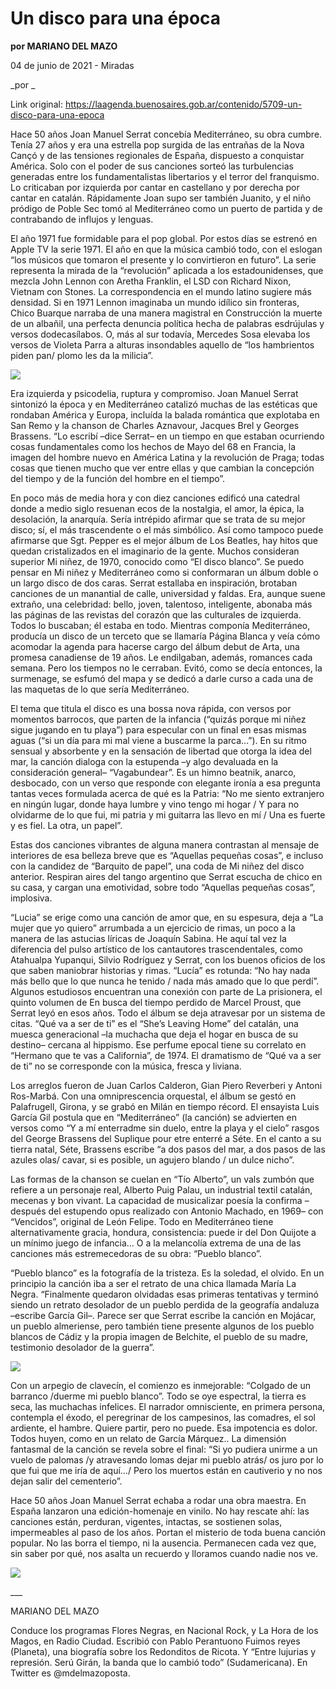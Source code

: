 # Un disco para una época

**por MARIANO DEL MAZO**

04 de junio de 2021 - Miradas

_por _

Link original: https://laagenda.buenosaires.gob.ar/contenido/5709-un-disco-para-una-epoca



Hace 50 años Joan Manuel Serrat concebía Mediterráneo, su obra cumbre. Tenía 27 años y era una estrella pop surgida de las entrañas de la Nova Cançó y de las tensiones regionales de España, dispuesto a conquistar América. Solo con el poder de sus canciones sorteó las turbulencias generadas entre los fundamentalistas libertarios y el terror del franquismo. Lo criticaban por izquierda por cantar en castellano y por derecha por cantar en catalán. Rápidamente Joan supo ser también Juanito, y el niño pródigo de Poble Sec tomó al Mediterráneo como un puerto de partida y de contrabando de influjos y lenguas.




El año 1971 fue formidable para el pop global. Por estos días se estrenó en Apple TV la serie 1971. El año en que la música cambió todo, con el eslogan “los músicos que tomaron el presente y lo convirtieron en futuro”. La serie representa la mirada de la “revolución” aplicada a los estadounidenses, que mezcla John Lennon con Aretha Franklin, el LSD con Richard Nixon, Vietnam con Stones. La correspondencia en el mundo latino sugiere más densidad. Si en 1971 Lennon imaginaba un mundo idílico sin fronteras, Chico Buarque narraba de una manera magistral en Construcción la muerte de un albañil, una perfecta denuncia política hecha de palabras esdrújulas y versos dodecasílabos. O, más al sur todavía, Mercedes Sosa elevaba los versos de Violeta Parra a alturas insondables aquello de “los hambrientos piden pan/ plomo les da la milicia”.




![](https://cdn.flowlikemusic.com/files/images/52000/8d8b7975-5e45-484b-b62b-20b53a9a9057.jpeg)




Era izquierda y psicodelia, ruptura y compromiso. Joan Manuel Serrat sintonizó la época y en Mediterráneo catalizó muchas de las estéticas que rondaban América y Europa, incluída la balada romántica que explotaba en San Remo y la chanson de Charles Aznavour, Jacques Brel y Georges Brassens. “Lo escribí –dice Serrat– en un tiempo en que estaban ocurriendo cosas fundamentales como los hechos de Mayo del 68 en Francia, la imagen del hombre nuevo en América Latina y la revolución de Praga; todas cosas que tienen mucho que ver entre ellas y que cambian la concepción del tiempo y de la función del hombre en el tiempo”.




En poco más de media hora y con diez canciones edificó una catedral donde a medio siglo resuenan ecos de la nostalgia, el amor, la épica, la desolación, la anarquía. Sería intrépido afirmar que se trata de su mejor disco; sí, el más trascendente o el más simbólico. Así como tampoco puede afirmarse que Sgt. Pepper es el mejor álbum de Los Beatles, hay hitos que quedan cristalizados en el imaginario de la gente. Muchos consideran superior Mi niñez, de 1970, conocido como “El disco blanco”. Se puedo pensar en Mi niñez y Mediterráneo como si conformaran un álbum doble o un largo disco de dos caras. Serrat estallaba en inspiración, brotaban canciones de un manantial de calle, universidad y faldas. Era, aunque suene extraño, una celebridad: bello, joven, talentoso, inteligente, abonaba más las páginas de las revistas del corazón que las culturales de izquierda. Todos lo buscaban; él estaba en todo. Mientras componía Mediterráneo, producía un disco de un terceto que se llamaría Página Blanca y veía cómo acomodar la agenda para hacerse cargo del álbum debut de Arta, una promesa canadiense de 19 años. Le endilgaban, además, romances cada semana. Pero los tiempos no le cerraban. Evitó, como se decía entonces, la surmenage, se esfumó del mapa y se dedicó a darle curso a cada una de las maquetas de lo que sería Mediterráneo.




El tema que titula el disco es una bossa nova rápida, con versos por momentos barrocos, que parten de la infancia (“quizás porque mi niñez sigue jugando en tu playa”) para especular con un final en esas mismas aguas (“si un día para mi mal viene a buscarme la parca…”). En su ritmo sensual y absorbente y en la sensación de libertad que otorga la idea del mar, la canción dialoga con la estupenda –y algo devaluada en la consideración general– “Vagabundear”. Es un himno beatnik, anarco, desbocado, con un verso que responde con elegante ironía a esa pregunta tantas veces formulada acerca de qué es la Patria: “No me siento extranjero en ningún lugar, donde haya lumbre y vino tengo mi hogar / Y para no olvidarme de lo que fui, mi patria y mi guitarra las llevo en mí / Una es fuerte y es fiel. La otra, un papel”.




Estas dos canciones vibrantes de alguna manera contrastan al mensaje de interiores de esa belleza breve que es “Aquellas pequeñas cosas”, e incluso con la candidez de “Barquito de papel”, una coda de Mi niñez del disco anterior. Respiran aires del tango argentino que Serrat escucha de chico en su casa, y cargan una emotividad, sobre todo “Aquellas pequeñas cosas”, implosiva.




“Lucia” se erige como una canción de amor que, en su espesura, deja a “La mujer que yo quiero” arrumbada a un ejercicio de rimas, un poco a la manera de las astucias líricas de Joaquín Sabina. He aquí tal vez la diferencia del pulso artístico de los cantautores trascendentales, como Atahualpa Yupanqui, Silvio Rodríguez y Serrat, con los buenos oficios de los que saben maniobrar historias y rimas. “Lucía” es rotunda: “No hay nada más bello que lo que nunca he tenido / nada más amado que lo que perdí”. Algunos estudiosos encuentran una conexión con parte de La prisionera, el quinto volumen de En busca del tiempo perdido de Marcel Proust, que Serrat leyó en esos años. Todo el álbum se deja atravesar por un sistema de citas. “Qué va a ser de ti” es el “She’s Leaving Home” del catalán, una muesca generacional –la muchacha que deja el hogar en busca de su destino– cercana al hippismo. Ese perfume epocal tiene su correlato en “Hermano que te vas a California”, de 1974. El dramatismo de “Qué va a ser de ti” no se corresponde con la música, fresca y liviana.




Los arreglos fueron de Juan Carlos Calderon, Gian Piero Reverberi y Antoni Ros-Marbá. Con una omniprescencia orquestal, el álbum se gestó en Palafrugell, Girona, y se grabó en Milán en tiempo récord. El ensayista Luis García Gil postula que en “Mediterráneo” (la canción) se advierten en versos como “Y a mí enterradme sin duelo, entre la playa y el cielo” rasgos del George Brassens del Suplique pour etre enterré a Séte. En el canto a su tierra natal, Séte, Brassens escribe “a dos pasos del mar, a dos pasos de las azules olas/ cavar, si es posible, un agujero blando / un dulce nicho”.




Las formas de la chanson se cuelan en “Tío Alberto”, un vals zumbón que refiere a un personaje real, Alberto Puig Palau, un industrial textil catalán, mecenas y bon vivant. La capacidad de musicalizar poesía la confirma –después del estupendo opus realizado con Antonio Machado, en 1969– con “Vencidos”, original de León Felipe. Todo en Mediterráneo tiene alternativamente gracia, hondura, consistencia: puede ir del Don Quijote a un mínimo juego de infancia… O a la melancolía extrema de una de las canciones más estremecedoras de su obra: “Pueblo blanco”.




“Pueblo blanco” es la fotografía de la tristeza. Es la soledad, el olvido. En un principio la canción iba a ser el retrato de una chica llamada María La Negra. “Finalmente quedaron olvidadas esas primeras tentativas y terminó siendo un retrato desolador de un pueblo perdida de la geografía andaluza –escribe García Gil–. Parece ser que Serrat escribe la canción en Mojácar, un pueblo almeriense, pero también tiene presente algunos de los pueblo blancos de Cádiz y la propia imagen de Belchite, el pueblo de su madre, testimonio desolador de la guerra”.




![](https://cdn.flowlikemusic.com/files/images/52002/70ef2a6d-920f-455a-934e-4ddaa41c1fb4.jpeg)




Con un arpegio de clavecín, el comienzo es inmejorable: “Colgado de un barranco /duerme mi pueblo blanco”. Todo se oye espectral, la tierra es seca, las muchachas infelices. El narrador omnisciente, en primera persona, contempla el éxodo, el peregrinar de los campesinos, las comadres, el sol ardiente, el hambre. Quiere partir, pero no puede. Esa impotencia es dolor. Todos huyen, como en un relato de García Márquez.. La dimensión fantasmal de la canción se revela sobre el final: “Si yo pudiera unirme a un vuelo de palomas /y atravesando lomas dejar mi pueblo atrás/ os juro por lo que fui que me iría de aquí…/ Pero los muertos están en cautiverio y no nos dejan salir del cementerio”.




Hace 50 años Joan Manuel Serrat echaba a rodar una obra maestra. En España lanzaron una edición-homenaje en vinilo. No hay rescate ahí: las canciones están, perduran, vigentes, intactas, se sostienen solas, impermeables al paso de los años. Portan el misterio de toda buena canción popular. No las borra el tiempo, ni la ausencia. Permanecen cada vez que, sin saber por qué, nos asalta un recuerdo y lloramos cuando nadie nos ve.




[![](https://img.youtube.com/vi/CdZoj7WKFWk/0.jpg)](https://www.youtube.com/watch?v=CdZoj7WKFWk)




\_\_\_




MARIANO DEL MAZO




Conduce los programas Flores Negras, en Nacional Rock, y La Hora de los Magos, en Radio Ciudad. Escribió con Pablo Perantuono Fuimos reyes (Planeta), una biografía sobre los Redonditos de Ricota. Y “Entre lujurias y represión. Serú Girán, la banda que lo cambió todo” (Sudamericana). En Twitter es @mdelmazoposta.



